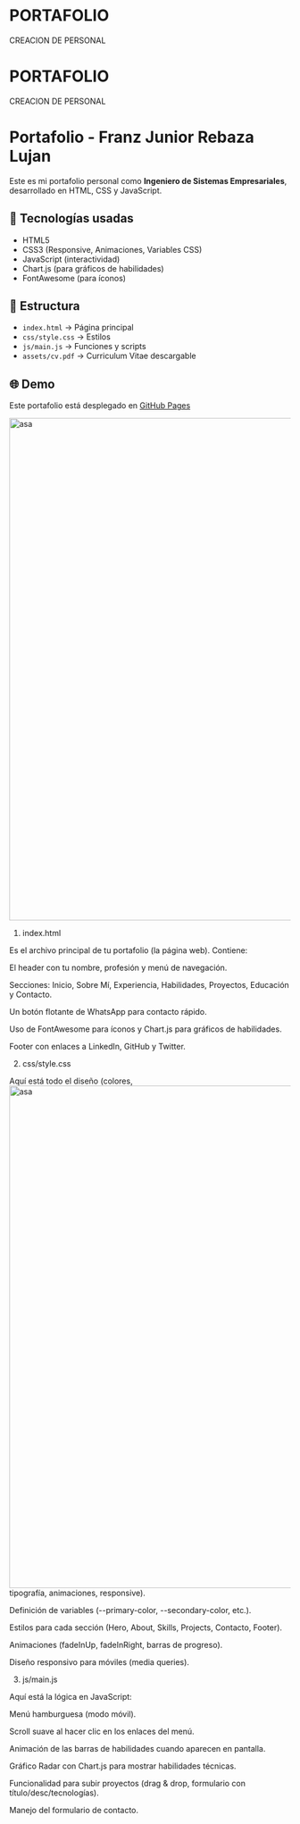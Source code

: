 # PORTAFOLIO
CREACION DE PERSONAL
# PORTAFOLIO
CREACION DE PERSONAL
# Portafolio - Franz Junior Rebaza Lujan

Este es mi portafolio personal como **Ingeniero de Sistemas Empresariales**, desarrollado en HTML, CSS y JavaScript.

## 🚀 Tecnologías usadas
- HTML5
- CSS3 (Responsive, Animaciones, Variables CSS)
- JavaScript (interactividad)
- Chart.js (para gráficos de habilidades)
- FontAwesome (para íconos)

## 📂 Estructura
- `index.html` → Página principal
- `css/style.css` → Estilos
- `js/main.js` → Funciones y scripts
- `assets/cv.pdf` → Curriculum Vitae descargable

## 🌐 Demo
Este portafolio está desplegado en [GitHub Pages](https://github.com/XDarcox/PORTAFOLIO) 

<img width="1688" height="900" alt="asa" src="https://github.com/user-attachments/assets/c3ea0a10-c659-4f14-9743-233f96facf8c" />

1. index.html

Es el archivo principal de tu portafolio (la página web). Contiene:

El header con tu nombre, profesión y menú de navegación.

Secciones: Inicio, Sobre Mí, Experiencia, Habilidades, Proyectos, Educación y Contacto.

Un botón flotante de WhatsApp para contacto rápido.

Uso de FontAwesome para íconos y Chart.js para gráficos de habilidades.

Footer con enlaces a LinkedIn, GitHub y Twitter.

2. css/style.css

Aquí está todo el diseño (colores, <img width="1688" height="900" alt="asa" src="https://github.com/user-attachments/assets/8eeff380-adfd-4e1a-87e4-ea16beee04d0" />
tipografía, animaciones, responsive).

Definición de variables (--primary-color, --secondary-color, etc.).

Estilos para cada sección (Hero, About, Skills, Projects, Contacto, Footer).

Animaciones (fadeInUp, fadeInRight, barras de progreso).

Diseño responsivo para móviles (media queries).

3. js/main.js

Aquí está la lógica en JavaScript:

Menú hamburguesa (modo móvil).

Scroll suave al hacer clic en los enlaces del menú.

Animación de las barras de habilidades cuando aparecen en pantalla.

Gráfico Radar con Chart.js para mostrar habilidades técnicas.

Funcionalidad para subir proyectos (drag & drop, formulario con título/desc/tecnologías).

Manejo del formulario de contacto.
